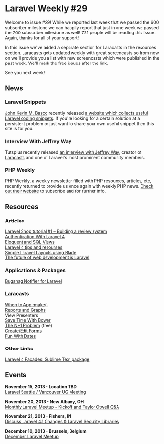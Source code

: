 # Laravel Weekly #29

Welcome to issue #29! While we reported last week that we passed the 600 subscriber milestone we can happily report that just in one week we passed the 700 subscriber milestone as well! 721 people will be reading this issue. Again, thanks for all of your support!

In this issue we've added a separate section for Laracasts in the resources section. Laracasts gets updated weekly with great screencasts so from now on we'll provide you a list with new screencasts which were published in the past week. We'll mark the free issues after the link.

See you next week!


## News

### Laravel Snippets

[John Kevin M. Basco](https://twitter.com/johnkevinmbasco) recently released [a website which collects useful Laravel coding snippets](http://laravelsnippets.com/). If you're looking for a certain solution at a persistent problem or just want to share your own useful snippet then this site is for you.

### Interview With Jeffrey Way

Tutsplus recently released [an interview with Jeffrey Way](http://dev.tutsplus.com/articles/interview-with-jeffrey-way--net-35520), creator of [Laracasts](https://laracasts.com/) and one of Laravel's most prominent community members.

### PHP Weekly

PHP Weekly, a weekly newsletter filled with PHP resources, articles, etc, recently returned to provide us once again with weekly PHP news. [Check out their website](http://phpweekly.info/) to subscribe and for further info.


## Resources

### Articles

[Laravel Shop tutorial #1 – Building a review system](http://maxoffsky.com/code-blog/laravel-shop-tutorial-1-building-a-review-system/)  
[Authentication With Laravel 4](http://net.tutsplus.com/tutorials/php/authentication-with-laravel-4)  
[Eloquent and SQL Views](http://programmingarehard.com/2013/11/10/eloquent_and_views.html)  
[Laravel 4 tips and resourses](http://www.codeforest.net/laravel-4-tips-resourses)  
[Simple Laravel Layouts using Blade](http://scotch.io/tutorials/simple-laravel-layouts-using-blade)  
[The future of web development is Laravel](http://hillelcoren.com/2013/11/07/the-future-of-web-development-is-laravel/)  

### Applications & Packages

[Bugsnag Notifier for Laravel](https://github.com/bugsnag/bugsnag-laravel)  

### Laracasts

[When to App::make()](https://laracasts.com/lessons/when-to-app-make)  
[Reports and Graphs](https://laracasts.com/lessons/reports-and-graphs)  
[View Presenters](https://laracasts.com/lessons/presenters)  
[Save Time With Bower](https://laracasts.com/lessons/save-time-with-bower)  
[The N+1 Problem](https://laracasts.com/lessons/eager-loading) (free)  
[Create/Edit Forms](https://laracasts.com/lessons/one-form-to-rule-them-all)  
[Fun With Dates](https://laracasts.com/lessons/fun-with-dates)  

### Other Links

[Laravel 4 Facades: Sublime Text package](https://sublime.wbond.net/packages/Laravel%204%20Facades)


## Events

**November 15, 2013 - Location TBD**  
[Laravel Seattle / Vancouver UG Meeting](http://www.meetup.com/Laravel-Seattle-Vancouver/events/142345922/)

**November 20, 2013 - New Albany, OH**  
[Monthly Laravel Meetup - Kickoff and Taylor Otwell Q&A](http://www.meetup.com/Ohio-Laravel/events/148819212/)

**November 21, 2013 - Fishers, IN**  
[Discuss Laravel 4.1 Changes & Laravel Security Libraries](http://www.meetup.com/Laravel-Modern-Web-Apps-in-Carmel-Fishers-Indianapolis/events/149218982/)

**December 10, 2013 - Brussels, Belgium**  
[December Laravel Meetup](http://www.meetup.com/Laravel-Brussels/events/148643492)